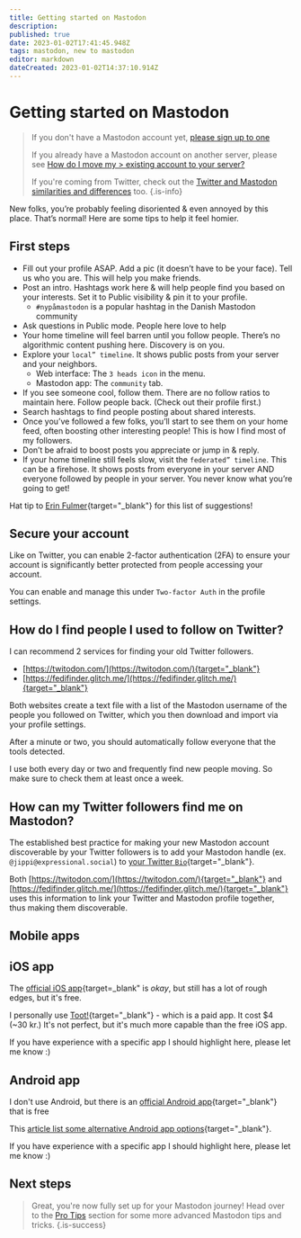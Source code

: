 ```yaml
---
title: Getting started on Mastodon
description: 
published: true
date: 2023-01-02T17:41:45.948Z
tags: mastodon, new to mastodon
editor: markdown
dateCreated: 2023-01-02T14:37:10.914Z
---
```


# Getting started on Mastodon

> If you don't have a Mastodon account yet, [please sign up to one](../dk/servers.md)
>
> If you already have a Mastodon account on another server, please see [How do I move my > existing account to your server?](/en/guide/move-to-another-mastodon-server)
>
> If you're coming from Twitter, check out the [Twitter and Mastodon similarities and differences](/en/learn/twitter-and-mastodon) too.
{.is-info}

New folks, you’re probably feeling disoriented & even annoyed by this place. That’s normal! Here are some tips to help it feel homier.

## First steps

- Fill out your profile ASAP. Add a pic (it doesn’t have to be your face). Tell us who you are. This will help you make friends.
- Post an intro. Hashtags work here & will help people find you based on your interests. Set it to Public visibility & pin it to your profile.
  - `#nypåmastodon` is a popular hashtag in the Danish Mastodon community
- Ask questions in Public mode. People here love to help
- Your home timeline will feel barren until you follow people. There’s no algorithmic content pushing here. Discovery is on you.
- Explore your `local” timeline`. It shows public posts from your server and your neighbors.
  - Web interface: The `3 heads icon` in the menu.
  - Mastodon app: The `community` tab.
- If you see someone cool, follow them. There are no follow ratios to maintain here. Follow people back. (Check out their profile first.)
- Search hashtags to find people posting about shared interests.
- Once you’ve followed a few folks, you’ll start to see them on your home feed, often boosting other interesting people! This is how I find most of my followers.
- Don’t be afraid to boost posts you appreciate or jump in & reply.
- If your home timeline still feels slow, visit the `federated” timeline`. This can be a firehose. It shows posts from everyone in your server AND everyone followed by people in your server. You never know what you’re going to get!

Hat tip to [Erin Fulmer](https://wandering.shop/@erinfulmer/109371623284876117){target="_blank"} for this list of suggestions!

## Secure your account

Like on Twitter, you can enable 2-factor authentication (2FA) to ensure your account is significantly better protected from people accessing your account.

You can enable and manage this under `Two-factor Auth` in the profile settings.

## How do I find people I used to follow on Twitter?

I can recommend 2 services for finding your old Twitter followers.

- [https://twitodon.com/](https://twitodon.com/){target="_blank"}
- [https://fedifinder.glitch.me/](https://fedifinder.glitch.me/){target="_blank"}

Both websites create a text file with a list of the Mastodon username of the people you followed on Twitter, which you then download and import via your profile settings.

After a minute or two, you should automatically follow everyone that the tools detected.

I use both every day or two and frequently find new people moving. So make sure to check them at least once a week.

## How can my Twitter followers find me on Mastodon?

The established best practice for making your new Mastodon account discoverable by your Twitter followers is to add your Mastodon handle (ex. `@jippi@expressional.social`) to [your Twitter `Bio`](https://twitter.com/settings/profile){target="_blank"}.

Both [https://twitodon.com/](https://twitodon.com/){target="_blank"} and [https://fedifinder.glitch.me/](https://fedifinder.glitch.me/){target="_blank"} uses this information to link your Twitter and Mastodon profile together, thus making them discoverable.

## Mobile apps

## iOS app

The [official iOS app](https://app.joinmastodon.org/ios){target=_blank" is _okay_, but still has a lot of rough edges, but it's free.

I personally use [Toot!](https://apps.apple.com/us/app/toot/id1229021451){target="_blank"} - which is a paid app. It cost $4 (~30 kr.) It's not perfect, but it's much more capable than the free iOS app.

If you have experience with a specific app I should highlight here, please let me know :)

## Android app

I don't use Android, but there is an [official Android app](https://app.joinmastodon.org/android){target="_blank"} that is free

This [article list some alternative Android app options](https://www.androidauthority.com/best-mastodon-apps-android-1210889/){target="_blank"}.

If you have experience with a specific app I should highlight here, please let me know :)

## Next steps

> Great, you're now fully set up for your Mastodon journey! Head over to the [Pro Tips](/en/learn/mastodon-tips-and-tricks) section for some more advanced Mastodon tips and tricks.
{.is-success}